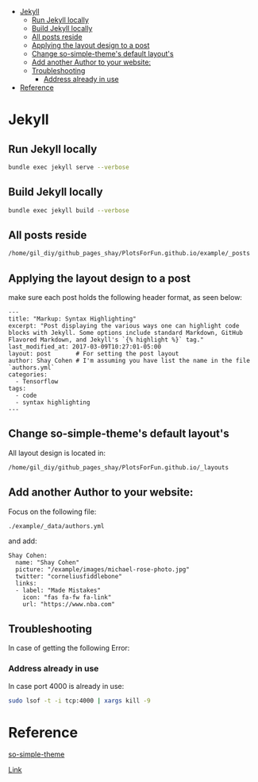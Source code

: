 <!--ts-->
   * [Jekyll](#jekyll)
      * [Run Jekyll locally](#run-jekyll-locally)
      * [Build Jekyll locally](#build-jekyll-locally)
      * [All posts reside](#all-posts-reside)
      * [Applying the layout design to a post](#applying-the-layout-design-to-a-post)
      * [Change so-simple-theme's default layout's](#change-so-simple-themes-default-layouts)
      * [Add another Author to your website:](#add-another-author-to-your-website)
      * [Troubleshooting](#troubleshooting)
         * [Address already in use](#address-already-in-use)
   * [Reference](#reference)

<!-- Added by: gil_diy, at: Tue 27 Sep 2022 21:48:00 IDT -->

<!--te-->

# Jekyll

## Run Jekyll locally

```bash
bundle exec jekyll serve --verbose
```

## Build Jekyll locally


```bash
bundle exec jekyll build --verbose
```


## All posts reside

```bash
/home/gil_diy/github_pages_shay/PlotsForFun.github.io/example/_posts
```

## Applying the layout design to a post

make sure each post holds the following header format, as seen below:

```
---
title: "Markup: Syntax Highlighting"
excerpt: "Post displaying the various ways one can highlight code blocks with Jekyll. Some options include standard Markdown, GitHub Flavored Markdown, and Jekyll's `{% highlight %}` tag."
last_modified_at: 2017-03-09T10:27:01-05:00
layout: post       # For setting the post layout
author: Shay Cohen # I'm assuming you have list the name in the file `authors.yml`
categories:
  - Tensorflow  
tags: 
  - code
  - syntax highlighting
---
```

## Change so-simple-theme's default layout's

All layout design is located in:

```bash
/home/gil_diy/github_pages_shay/PlotsForFun.github.io/_layouts
```

## Add another Author to your website:

Focus on the following file:

```bash
./example/_data/authors.yml
```
 and add:
``` 
Shay Cohen:
  name: "Shay Cohen"
  picture: "/example/images/michael-rose-photo.jpg"
  twitter: "corneliusfiddlebone"
  links:
  - label: "Made Mistakes"
    icon: "fas fa-fw fa-link"
    url: "https://www.nba.com"
```


## Troubleshooting

In case of getting the following Error:

### Address already in use 

In case port 4000 is already in use:

```bash
sudo lsof -t -i tcp:4000 | xargs kill -9
```


# Reference


[so-simple-theme](https://github.com/mmistakes/so-simple-theme)

[Link](https://github.com/alshedivat/al-folio)



